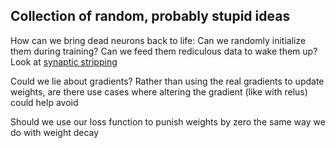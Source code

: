## Collection of random, probably stupid ideas

How can we bring dead neurons back to life: Can we randomly initialize them during training? Can we feed them rediculous data to wake them up?  Look at [synaptic stripping](https://arxiv.org/pdf/2302.05818.pdf)

Could we lie about gradients? Rather than using the real gradients to update weights, are there use cases where altering the gradient (like with relus) could help avoid 

Should we use our loss function to punish weights by zero the same way we do with weight decay
